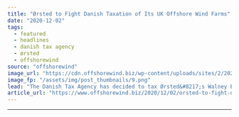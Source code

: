 ```yaml
---
title: "Ørsted to Fight Danish Taxation of Its UK Offshore Wind Farms"
date: "2020-12-02"
tags: 
  - featured
  - headlines
  - danish tax agency
  - ørsted
  - offshorewind
source: "offshorewind"
image_url: "https://cdn.offshorewind.biz/wp-content/uploads/sites/2/2020/12/02090040/Hornsea-One_Orsted.png"
image_fp: "/assets/img/post_thumbnails/9.png"
lead: "The Danish Tax Agency has decided to tax Ørsted&#8217;s Walney Extension and Hornsea One"
article_url: "https://www.offshorewind.biz/2020/12/02/orsted-to-fight-danish-taxation-of-its-uk-offshore-wind-farms/"
---
```


---
